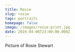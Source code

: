 ```yaml
---
title: Rosie
slug: rosie
tags: portraits
homepage: false
image: /images/rosie-print.jpg
date: 2019-04-06T23:00:00.000Z
---
```

Picture of Rosie Stewart
